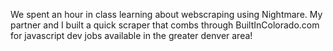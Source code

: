 We spent an hour in class learning about webscraping using Nightmare. My partner and I built a quick scraper that combs through BuiltInColorado.com for javascript dev jobs available in the greater denver area!

